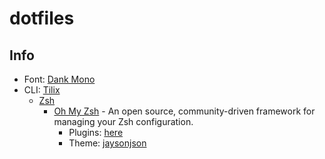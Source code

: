 # dotfiles

## Info
* Font: [Dank Mono](https://dank.sh/)
* CLI: [Tilix](https://gnunn1.github.io/tilix-web/)
    * [Zsh](https://github.com/zsh-users/zsh)
        * [Oh My Zsh](https://github.com/robbyrussell/oh-my-zsh) - An open source, community-driven framework for managing your Zsh configuration.
            * Plugins: [here](https://github.com/jaysonesmith/dotfiles/blob/master/.zshrc#L9)
            * Theme: [jaysonjson](https://github.com/jaysonesmith/dotfiles/blob/master/.oh-my-zsh/themes/jaysonjson.zsh-theme)
